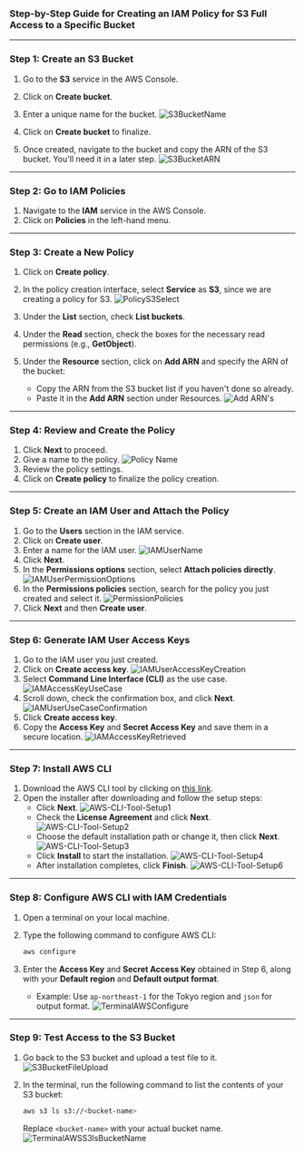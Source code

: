 ### Step-by-Step Guide for Creating an IAM Policy for S3 Full Access to a Specific Bucket

---

### Step 1: Create an S3 Bucket

1. Go to the **S3** service in the AWS Console.
2. Click on **Create bucket**.
3. Enter a unique name for the bucket.
   ![S3BucketName](/docs/Lab%2010%20IAM%20User%20Custom%20Policy/img/S3BucketName.png)
4. Click on **Create bucket** to finalize.

5. Once created, navigate to the bucket and copy the ARN of the S3 bucket. You'll need it in a later step.
   ![S3BucketARN](/docs/Lab%2010%20IAM%20User%20Custom%20Policy/img/S3BucketARN.png)

---

### Step 2: Go to IAM Policies

1. Navigate to the **IAM** service in the AWS Console.
2. Click on **Policies** in the left-hand menu.

---

### Step 3: Create a New Policy

1. Click on **Create policy**.
2. In the policy creation interface, select **Service** as **S3**, since we are creating a policy for S3.
   ![PolicyS3Select](/docs/Lab%2010%20IAM%20User%20Custom%20Policy/img/PolicyS3Select.png)
3. Under the **List** section, check **List buckets**.
4. Under the **Read** section, check the boxes for the necessary read permissions (e.g., **GetObject**).
5. Under the **Resource** section, click on **Add ARN** and specify the ARN of the bucket:

   - Copy the ARN from the S3 bucket list if you haven't done so already.
   - Paste it in the **Add ARN** section under Resources.
   ![Add ARN's](/docs/Lab%2010%20IAM%20User%20Custom%20Policy/img/AddingBucketARNToPolicy.png)

---

### Step 4: Review and Create the Policy

1. Click **Next** to proceed.
2. Give a name to the policy.
   ![Policy Name](/docs/Lab%2010%20IAM%20User%20Custom%20Policy/img/PolicyName.png)
3. Review the policy settings.
4. Click on **Create policy** to finalize the policy creation.

---

### Step 5: Create an IAM User and Attach the Policy

1. Go to the **Users** section in the IAM service.
2. Click on **Create user**.
3. Enter a name for the IAM user.
   ![IAMUserName](/docs/Lab%2010%20IAM%20User%20Custom%20Policy/img/IAMUserName.png)
4. Click **Next**.
5. In the **Permissions options** section, select **Attach policies directly**.
   ![IAMUserPermissionOptions](/docs/Lab%2010%20IAM%20User%20Custom%20Policy/img/IAMUserPermissionOptions.png)
6. In the **Permissions policies** section, search for the policy you just created and select it.
   ![PermissionPolicies](/docs/Lab%2010%20IAM%20User%20Custom%20Policy/img/PermissionPolicies.png)
7. Click **Next** and then **Create user**.

---

### Step 6: Generate IAM User Access Keys

1. Go to the IAM user you just created.
2. Click on **Create access key**.
   ![IAMUserAccessKeyCreation](/docs/Lab%2010%20IAM%20User%20Custom%20Policy/img/IAMUserCreateAccessKey.png)
3. Select **Command Line Interface (CLI)** as the use case.
   ![IAMAccessKeyUseCase](/docs/Lab%209%20IAM%20User%20S3%20Access/img/IAMAccessKeyUseCase.png)
4. Scroll down, check the confirmation box, and click **Next**.
   ![IAMUserUseCaseConfirmation](/docs/Lab%209%20IAM%20User%20S3%20Access/img/IAMUserUseCaseConfirmation.png)
5. Click **Create access key**.
6. Copy the **Access Key** and **Secret Access Key** and save them in a secure location.
   ![IAMAccessKeyRetrieved](/docs/Lab%209%20IAM%20User%20S3%20Access/img/IAMAccessKeyRetrived.png)

---

### Step 7: Install AWS CLI

1. Download the AWS CLI tool by clicking on [this link](https://awscli.amazonaws.com/AWSCLIV2.msi).
2. Open the installer after downloading and follow the setup steps:
   - Click **Next**.
     ![AWS-CLI-Tool-Setup1](/docs/Lab%209%20IAM%20User%20S3%20Access/img/AWS-CLI-Tool-Setup1.png)
   - Check the **License Agreement** and click **Next**.
     ![AWS-CLI-Tool-Setup2](/docs/Lab%209%20IAM%20User%20S3%20Access/img/AWS-CLI-Tool-Setup2.png)
   - Choose the default installation path or change it, then click **Next**.
     ![AWS-CLI-Tool-Setup3](/docs/Lab%209%20IAM%20User%20S3%20Access/img/AWS-CLI-Tool-Setup3.png)
   - Click **Install** to start the installation.
     ![AWS-CLI-Tool-Setup4](/docs/Lab%209%20IAM%20User%20S3%20Access/img/AWS-CLI-Tool-Setup4.png)
   - After installation completes, click **Finish**.
     ![AWS-CLI-Tool-Setup6](/docs/Lab%209%20IAM%20User%20S3%20Access/img/AWS-CLI-Tool-Setup6.png)

---

### Step 8: Configure AWS CLI with IAM Credentials

1. Open a terminal on your local machine.
2. Type the following command to configure AWS CLI:

   ```bash
   aws configure
   ```

3. Enter the **Access Key** and **Secret Access Key** obtained in Step 6, along with your **Default region** and **Default output format**.
   - Example: Use `ap-northeast-1` for the Tokyo region and `json` for output format.
   ![TerminalAWSConfigure](/docs/Lab%209%20IAM%20User%20S3%20Access/img/TerminalAWSConfigure.png)

---

### Step 9: Test Access to the S3 Bucket

1. Go back to the S3 bucket and upload a test file to it.
   ![S3BucketFileUpload](/docs/Lab%2010%20IAM%20User%20Custom%20Policy/img/S3BucketFileUpload.png)

2. In the terminal, run the following command to list the contents of your S3 bucket:

   ```bash
   aws s3 ls s3://<bucket-name>
   ```

   Replace `<bucket-name>` with your actual bucket name.
   ![TerminalAWSS3lsBucketName](/docs/Lab%2010%20IAM%20User%20Custom%20Policy/img/TerminalAWSS3lsBucketName.png)
